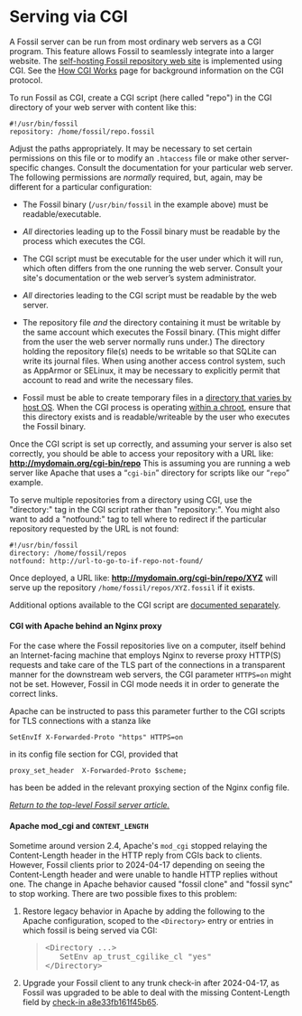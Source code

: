 # Serving via CGI

A Fossil server can be run from most ordinary web servers as a CGI
program.  This feature allows Fossil to seamlessly integrate into a
larger website.  The [self-hosting Fossil repository web
site](../../selfhost.wiki) is implemented using CGI.  See the
[How CGI Works](../../aboutcgi.wiki) page for background information
on the CGI protocol.

To run Fossil as CGI, create a CGI script (here called "repo") in the
CGI directory of your web server with content like this:

    #!/usr/bin/fossil
    repository: /home/fossil/repo.fossil

Adjust the paths appropriately.  It may be necessary to set certain
permissions on this file or to modify an `.htaccess` file or make other
server-specific changes.  Consult the documentation for your particular
web server. The following permissions are *normally* required, but,
again, may be different for a particular configuration:

*   The Fossil binary (`/usr/bin/fossil` in the example above)
    must be readable/executable.

*   *All* directories leading up to the Fossil binary must be readable
    by the process which executes the CGI.

*   The CGI script must be executable for the user under which it will
    run, which often differs from the one running the web server.
    Consult your site's documentation or the web server’s system
    administrator.

*   *All* directories leading to the CGI script must be readable by the
    web server.

*   The repository file *and* the directory containing it must be
    writable by the same account which executes the Fossil binary.
    (This might differ from the user the web server normally runs
    under.) The directory holding the repository file(s) needs to be
    writable so that SQLite can write its journal files. When using
    another access control system, such as AppArmor or SELinux, it may
    be necessary to explicitly permit that account to read and write
    the necessary files.

*   Fossil must be able to create temporary files in a
    [directory that varies by host OS](../../env-opts.md#temp). When the
    CGI process is operating [within a chroot](../../chroot.md),
    ensure that this directory exists and is readable/writeable by the
    user who executes the Fossil binary.

Once the CGI script is set up correctly, and assuming your server is
also set correctly, you should be able to access your repository with a
URL like: <b>http://mydomain.org/cgi-bin/repo</b> This is assuming you
are running a web server like Apache that uses a “`cgi-bin`” directory
for scripts like our “`repo`” example.

To serve multiple repositories from a directory using CGI, use the
"directory:" tag in the CGI script rather than "repository:".  You
might also want to add a "notfound:" tag to tell where to redirect if
the particular repository requested by the URL is not found:

    #!/usr/bin/fossil
    directory: /home/fossil/repos
    notfound: http://url-to-go-to-if-repo-not-found/

Once deployed, a URL like: <b>http://mydomain.org/cgi-bin/repo/XYZ</b>
will serve up the repository `/home/fossil/repos/XYZ.fossil` if it
exists.

Additional options available to the CGI script are [documented
separately](../../cgi.wiki).

#### CGI with Apache behind an Nginx proxy

For the case where the Fossil repositories live on a computer, itself behind
an Internet-facing machine that employs Nginx to reverse proxy HTTP(S) requests
and take care of the TLS part of the connections in a transparent manner for
the downstream web servers, the CGI parameter `HTTPS=on` might not be set.
However, Fossil in CGI mode needs it in order to generate the correct links.

Apache can be instructed to pass this parameter further to the CGI scripts for
TLS connections with a stanza like

    SetEnvIf X-Forwarded-Proto "https" HTTPS=on

in its config file section for CGI, provided that

    proxy_set_header  X-Forwarded-Proto $scheme;

has been be added in the relevant proxying section of the Nginx config file.

*[Return to the top-level Fossil server article.](../)*

#### Apache mod_cgi and `CONTENT_LENGTH`

Sometime around version 2.4, Apache's `mod_cgi` stopped relaying the
Content-Length header in the HTTP reply from CGIs back to clients.
However, Fossil clients prior to 2024-04-17 depending on seeing the
Content-Length header and were unable to handle HTTP replies without
one.  The change in Apache behavior caused "fossil clone" and "fossil sync"
to stop working.  There are two possible fixes to this problem:

  1.  Restore legacy behavior in Apache by adding
      the following to the Apache configuration, scoped to the `<Directory>`
      entry or entries in which fossil is being served via CGI:
      <blockquote><pre>
      &lt;Directory ...&gt;
         SetEnv ap_trust_cgilike_cl "yes"
      &lt;/Directory&gt;
      </pre></blockquote>

  2.  Upgrade your Fossil client to any trunk check-in after 2024-04-17,
      as Fossil was upgraded to be able to deal with the missing
      Content-Length field by
      [check-in a8e33fb161f45b65](/info/a8e33fb161f45b65).
